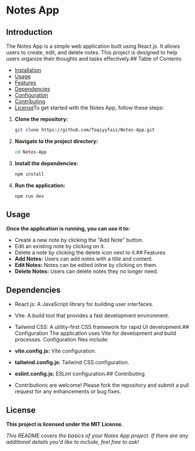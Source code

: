 # Notes App
## Introduction
The Notes App is a simple web application built using React.js. It allows users to create, edit, and delete notes. This project is designed to help users organize their thoughts and tasks effectively.## Table of Contents
- [Installation](#installation)
- [Usage](#usage)
- [Features](#features)
- [Dependencies](#dependencies)
- [Configuration](#configuration)
- [Contributing](#contributing)
- [License](#license)To get started with the Notes App, follow these steps:

1. **Clone the repository:**
   ```bash
   git clone https://github.com/Taqiyyfaiz/Notes-App.git
2. **Navigate to the project directory:**
    ```bash
    cd Notes-App
3. **Install the dependencies:**
   ```bash
   npm install
4. **Run the application:**
   ```bash
   npm run dev
## Usage
**Once the application is running, you can use it to:**
* Create a new note by clicking the "Add Note" button.
* Edit an existing note by clicking on it.
* Delete a note by clicking the delete icon next to it.## Features
* **Add Notes:** Users can add notes with a title and content.
* **Edit Notes:** Notes can be edited inline by clicking on them.
* **Delete Notes:** Users can delete notes they no longer need.
## Dependencies
* React.js: A JavaScript library for building user interfaces.
* Vite: A build tool that provides a fast development environment.
* Tailwind CSS: A utility-first CSS framework for rapid UI development.## Configuration
The application uses Vite for development and build processes. Configuration files include:

* **vite.config.js:** Vite configuration.
* **tailwind.config.js:** Tailwind CSS configuration.
* **eslint.config.js:** ESLint configuration.## Contributing
* Contributions are welcome! Please fork the repository and submit a pull request for any enhancements or bug fixes.
## License
**This project is licensed under the MIT License.**

*This README covers the basics of your Notes App project. If there are any additional details you'd like to include, feel free to ask!*